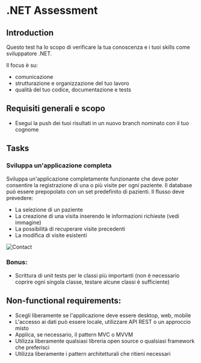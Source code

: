 # .NET Assessment

## Introduction
Questo test ha lo scopo di verificare la tua conoscenza e i tuoi skills come sviluppatore .NET.

Il focus è su:

* comunicazione
* strutturazione e organizzazione del tuo lavoro
* qualità del tuo codice, documentazione e tests


## Requisiti generali e scopo
* Esegui la push dei tuoi risultati in un nuovo branch nominato con il tuo cognome


## Tasks
 
### Sviluppa un'applicazione completa
Sviluppa un'applicazione completamente funzionante che deve poter consentire la registrazione di una o più visite per ogni paziente. Il database può essere prepopolato con un set predefinito di pazienti.
Il flusso deve prevedere:

* La selezione di un paziente
* La creazione di una visita inserendo le informazioni richieste (vedi immagine)
* La possibilità di recuperare visite precedenti
* La modifica di visite esistenti

![Contact](https://bitbucket.org/cgmitaly/.net-assessment/raw/165e13b7b20cf1fc1ee83695dbb09f507b2d92ea/images/contact.png)

### Bonus:

* Scrittura di unit tests per le classi più importanti (non è necessario coprire ogni singola classe, testare alcune classi è sufficiente)

## Non-functional requirements:
* Scegli liberamente se l'applicazione deve essere desktop, web, mobile
* L'accesso ai dati può essere locale, utilizzare API REST o un approccio misto
* Applica, se necessario, il pattern MVC o MVVM
* Utilizza liberamente qualsiasi libreria open source o qualsiasi framework che preferisci
* Utilizza liberamente i pattern architetturali che ritieni necessari